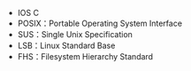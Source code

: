 - IOS C
- POSIX：Portable Operating System Interface
- SUS：Single Unix Specification
- LSB：Linux Standard Base
- FHS：Filesystem Hierarchy Standard

